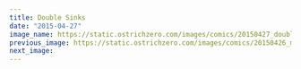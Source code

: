 ```yaml
---
title: Double Sinks
date: "2015-04-27"
image_name: https://static.ostrichzero.com/images/comics/20150427_doublesink.png
previous_image: https://static.ostrichzero.com/images/comics/20150426_milk.png
next_image:
---
```

